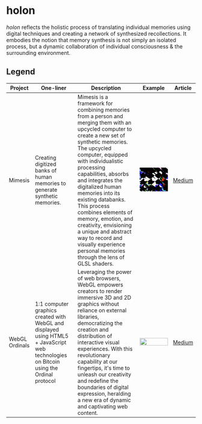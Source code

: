 # holon

*holon* reflects the holistic process of translating individual memories using digital techniques and creating a network of synthesized recollections. It embodies the notion that memory synthesis is not simply an isolated process, but a dynamic collaboration of individual consciousness & the surrounding environment.

## Legend 

| Project      | One-liner | Description                                                  | Example  | Article | 
| ------------ | --------- | ------------------------------------------------------------ | --- |  --- | 
| Mimesis      | Creating digitized banks of human memories to generate synthetic memories. | Mimesis is a framework for combining memories from a person and merging them with an upcycled computer to create a new set of synthetic memories. The upcycled computer, equipped with individualistic processing capabilities, absorbs and integrates the digitalized human memories into its existing databanks. This process combines elements of memory, emotion, and creativity, envisioning a unique and abstract way to record and visually experience personal memories through the lens of GLSL shaders.           |   <img height="100%" width="100%" src="https://github.com/cskonopka/syncretism-network/blob/main/assets/holon-mimesis.png"/> | [Medium](https://medium.com/@gg.the.garbage.man.gg/mimesis-creating-synthetic-memory-nfts-using-glsl-shaders-the-likeness-of-found-machines-28d05e0b8a84) | 
| WebGL Ordinals      | 1:1 computer graphics created with WebGL and displayed using HTML5 + JavaScript web technologies on Bitcoin using the Ordinal protocol | Leveraging the power of web browsers, WebGL empowers creators to render immersive 3D and 2D graphics without reliance on external libraries, democratizing the creation and distribution of interactive visual experiences. With this revolutionary capability at our fingertips, it's time to unleash our creativity and redefine the boundaries of digital expression, heralding a new era of dynamic and captivating web content.            |   <img height="100%" width="100%" src="https://ordinals.com/content/00dac7ca13b960240b84266837e1bc8f4bad619ed458b4306143638c9b26595fi0"/> | [Medium](https://medium.com/@gg.the.garbage.man.gg/inscribing-the-first-webgl-html5-bitcoin-ordinal-a70534af4da1) | 

